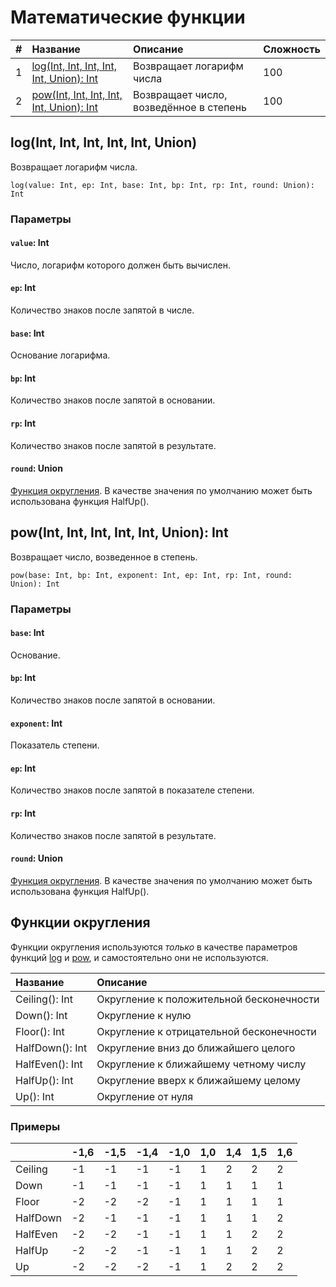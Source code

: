 # Математические функции

|#| Название | Описание | Сложность |
|:---| :--- | :--- | :--- |
|1| [log(Int, Int, Int, Int, Int, Union): Int](#log)  | Возвращает логарифм числа | 100 |
|2| [pow(Int, Int, Int, Int, Int, Union): Int](#pow) | Возвращает число, возведённое в степень | 100 |

## log(Int, Int, Int, Int, Int, Union)<a id="log"></a>

Возвращает логарифм числа.

```
log(value: Int, ep: Int, base: Int, bp: Int, rp: Int, round: Union): Int
```

### Параметры

#### `value`: Int

Число, логарифм которого должен быть вычислен.

#### `ep`: Int

Количество знаков после запятой в числе.

#### `base`: Int

Основание логарифма.

#### `bp`: Int

Количество знаков после запятой в основании.

#### `rp`: Int

Количество знаков после запятой в результате.

#### `round`: Union

[Функция округления](#Функции-округления).
В качестве значения по умолчанию может быть использована функция HalfUp().

## pow(Int, Int, Int, Int, Int, Union): Int<a id="pow"></a>

Возвращает число, возведенное в степень.

```
pow(base: Int, bp: Int, exponent: Int, ep: Int, rp: Int, round: Union): Int
```

### Параметры

#### `base`: Int

Основание.

#### `bp`: Int

Количество знаков после запятой в основании.

#### `exponent`: Int

Показатель степени.

#### `ep`: Int

Количество знаков после запятой в показателе степени.

#### `rp`: Int

Количество знаков после запятой в результате.

#### `round`: Union

[Функция округления](#Функции-округления).
В качестве значения по умолчанию может быть использована функция HalfUp().

## Функции округления

Функции округления используются _только_ в качестве параметров функций [log](#log) и [pow](#pow), и самостоятельно они не используются.

| Название | Описание |
| :--- | :--- |
| Ceiling(): Int | Округление к положительной бесконечности |
| Down(): Int | Округление к нулю |
| Floor(): Int | Округление к отрицательной бесконечности |
| HalfDown(): Int | Округление вниз до ближайшего целого |
| HalfEven(): Int | Округление к ближайшему четному числу |
| HalfUp(): Int | Округление вверх к ближайшему целому |
| Up(): Int | Округление от нуля |

### Примеры

| | -1,6 | -1,5 | -1,4 | -1,0 | 1,0 | 1,4 | 1,5 | 1,6 |
| :--- | :--- | :--- | :--- | :--- | :--- | :--- | :--- | :--- |
| Ceiling | -1 | -1 | -1 | -1 | 1 | 2 | 2 | 2 |
| Down | -1 | -1 | -1 | -1 | 1 | 1 | 1 | 1 |
| Floor | -2 | -2 | -2 | -1 | 1 | 1 | 1 | 1 |
| HalfDown | -2 | -1 | -1 | -1 | 1 | 1 | 1 | 2 |
| HalfEven | -2 | -2 | -1 | -1 | 1 | 1 | 2 | 2 |
| HalfUp | -2 | -2 | -1 | -1 | 1 | 1 | 2 | 2 |
| Up | -2 | -2 | -2 | -1 | 1 | 2 | 2 | 2 |
